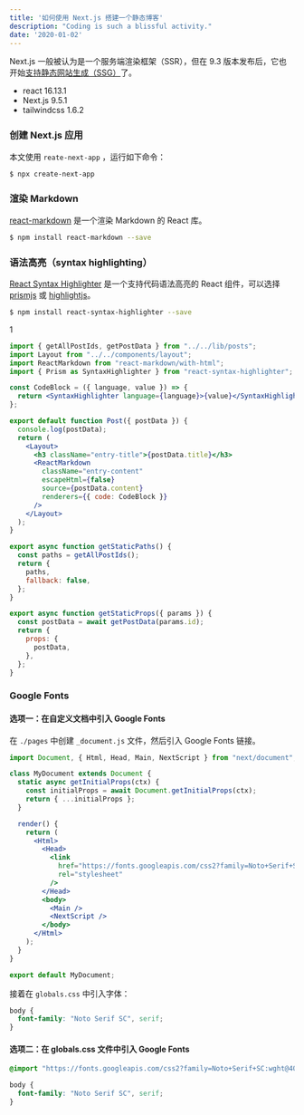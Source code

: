 ```yaml
---
title: '如何使用 Next.js 搭建一个静态博客'
description: "Coding is such a blissful activity."
date: '2020-01-02'
---
```


Next.js 一般被认为是一个服务端渲染框架（SSR），但在 9.3 版本发布后，它也开始[支持静态网站生成（SSG）](https://nextjs.org/blog/next-9-3#next-gen-static-site-generation-ssg-support)了。

- react 16.13.1
- Next.js 9.5.1
- tailwindcss 1.6.2

### 创建 Next.js 应用

本文使用 `reate-next-app` ，运行如下命令：

```bash
$ npx create-next-app
```

### 渲染 Markdown

[react-markdown](https://github.com/rexxars/react-markdown) 是一个渲染 Markdown 的 React 库。

```bash
$ npm install react-markdown --save
```


### 语法高亮（syntax highlighting）

[React Syntax Highlighter](https://github.com/react-syntax-highlighter/react-syntax-highlighter) 是一个支持代码语法高亮的 React 组件，可以选择 [prismjs](https://prismjs.com/) 或 [highlightjs](https://highlightjs.org/)。

```bash
$ npm install react-syntax-highlighter --save
```

1

```jsx
import { getAllPostIds, getPostData } from "../../lib/posts";
import Layout from "../../components/layout";
import ReactMarkdown from "react-markdown/with-html";
import { Prism as SyntaxHighlighter } from "react-syntax-highlighter";

const CodeBlock = ({ language, value }) => {
  return <SyntaxHighlighter language={language}>{value}</SyntaxHighlighter>;
};

export default function Post({ postData }) {
  console.log(postData);
  return (
    <Layout>
      <h3 className="entry-title">{postData.title}</h3>
      <ReactMarkdown
        className="entry-content"
        escapeHtml={false}
        source={postData.content}
        renderers={{ code: CodeBlock }}
      />
    </Layout>
  );
}

export async function getStaticPaths() {
  const paths = getAllPostIds();
  return {
    paths,
    fallback: false,
  };
}

export async function getStaticProps({ params }) {
  const postData = await getPostData(params.id);
  return {
    props: {
      postData,
    },
  };
}
```

### Google Fonts

#### 选项一：在自定义文档中引入 Google Fonts

在 `./pages` 中创建 `_document.js` 文件，然后引入 Google Fonts 链接。

```jsx
import Document, { Html, Head, Main, NextScript } from "next/document";

class MyDocument extends Document {
  static async getInitialProps(ctx) {
    const initialProps = await Document.getInitialProps(ctx);
    return { ...initialProps };
  }

  render() {
    return (
      <Html>
        <Head>
          <link
            href="https://fonts.googleapis.com/css2?family=Noto+Serif+SC:wght@400;900&display=swap"
            rel="stylesheet"
          />
        </Head>
        <body>
          <Main />
          <NextScript />
        </body>
      </Html>
    );
  }
}

export default MyDocument;

```

接着在 `globals.css` 中引入字体：

```css
body {
  font-family: "Noto Serif SC", serif;
}
```

#### 选项二：在 globals.css 文件中引入 Google Fonts

```css
@import "https://fonts.googleapis.com/css2?family=Noto+Serif+SC:wght@400;700&display=swap";

body {
  font-family: "Noto Serif SC", serif;
}
```


